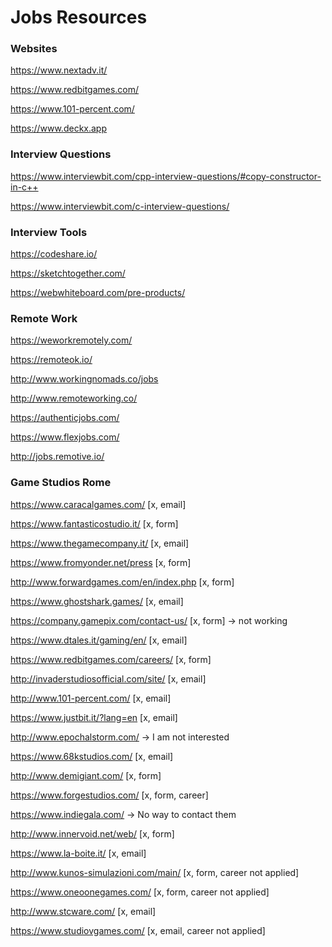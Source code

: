 # Jobs Resources

### Websites

https://www.nextadv.it/

https://www.redbitgames.com/

https://www.101-percent.com/

https://www.deckx.app

### Interview Questions

https://www.interviewbit.com/cpp-interview-questions/#copy-constructor-in-c++

https://www.interviewbit.com/c-interview-questions/

### Interview Tools

https://codeshare.io/

https://sketchtogether.com/

https://webwhiteboard.com/pre-products/

### Remote Work ###

https://weworkremotely.com/

https://remoteok.io/

http://www.workingnomads.co/jobs

http://www.remoteworking.co/

https://authenticjobs.com/

https://www.flexjobs.com/

http://jobs.remotive.io/

### Game Studios Rome ###

https://www.caracalgames.com/ [x, email]

https://www.fantasticostudio.it/ [x, form]

https://www.thegamecompany.it/ [x, email]

https://www.fromyonder.net/press [x, form]

http://www.forwardgames.com/en/index.php [x, form]

https://www.ghostshark.games/ [x, email]

https://company.gamepix.com/contact-us/ [x, form] -> not working

https://www.dtales.it/gaming/en/ [x, email]

https://www.redbitgames.com/careers/ [x, form]

http://invaderstudiosofficial.com/site/ [x, email]

http://www.101-percent.com/ [x, email]

https://www.justbit.it/?lang=en [x, email]

http://www.epochalstorm.com/ -> I am not interested

https://www.68kstudios.com/ [x, email]

http://www.demigiant.com/ [x, form]

https://www.forgestudios.com/ [x, form, career]

https://www.indiegala.com/ -> No way to contact them

http://www.innervoid.net/web/ [x, form]

https://www.la-boite.it/ [x, email]

http://www.kunos-simulazioni.com/main/ [x, form, career not applied]

https://www.oneoonegames.com/  [x, form, career not applied]

http://www.stcware.com/ [x, email]

https://www.studiovgames.com/ [x, email, career not applied]